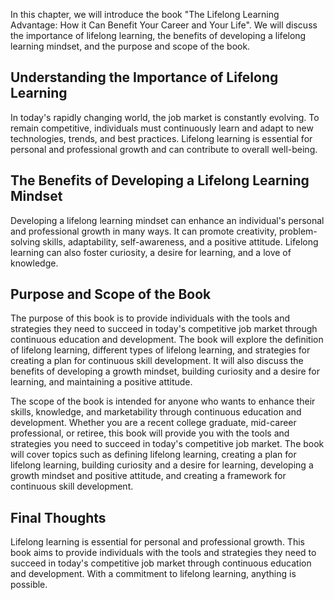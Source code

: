 
In this chapter, we will introduce the book "The Lifelong Learning Advantage: How it Can Benefit Your Career and Your Life". We will discuss the importance of lifelong learning, the benefits of developing a lifelong learning mindset, and the purpose and scope of the book.

Understanding the Importance of Lifelong Learning
-------------------------------------------------

In today's rapidly changing world, the job market is constantly evolving. To remain competitive, individuals must continuously learn and adapt to new technologies, trends, and best practices. Lifelong learning is essential for personal and professional growth and can contribute to overall well-being.

The Benefits of Developing a Lifelong Learning Mindset
------------------------------------------------------

Developing a lifelong learning mindset can enhance an individual's personal and professional growth in many ways. It can promote creativity, problem-solving skills, adaptability, self-awareness, and a positive attitude. Lifelong learning can also foster curiosity, a desire for learning, and a love of knowledge.

Purpose and Scope of the Book
-----------------------------

The purpose of this book is to provide individuals with the tools and strategies they need to succeed in today's competitive job market through continuous education and development. The book will explore the definition of lifelong learning, different types of lifelong learning, and strategies for creating a plan for continuous skill development. It will also discuss the benefits of developing a growth mindset, building curiosity and a desire for learning, and maintaining a positive attitude.

The scope of the book is intended for anyone who wants to enhance their skills, knowledge, and marketability through continuous education and development. Whether you are a recent college graduate, mid-career professional, or retiree, this book will provide you with the tools and strategies you need to succeed in today's competitive job market. The book will cover topics such as defining lifelong learning, creating a plan for lifelong learning, building curiosity and a desire for learning, developing a growth mindset and positive attitude, and creating a framework for continuous skill development.

Final Thoughts
--------------

Lifelong learning is essential for personal and professional growth. This book aims to provide individuals with the tools and strategies they need to succeed in today's competitive job market through continuous education and development. With a commitment to lifelong learning, anything is possible.
